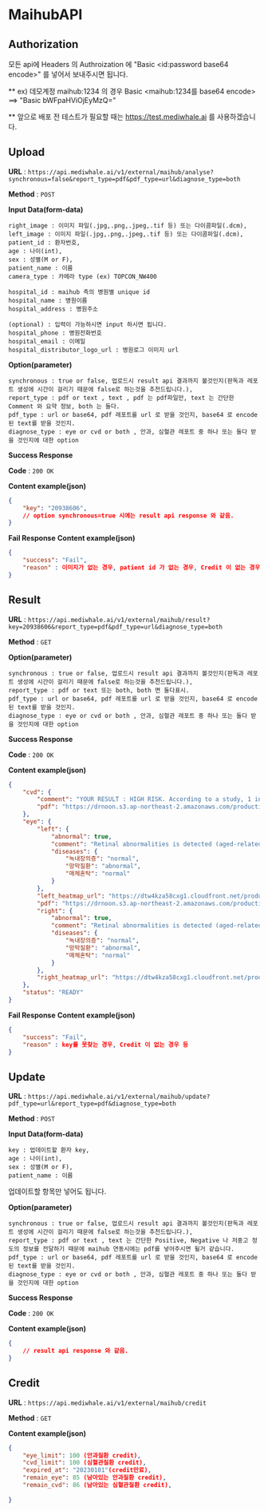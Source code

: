 # MaihubAPI

## Authorization

모든 api에 Headers 의 Authroization 에 "Basic <id:password base64 encode>" 를 넣어서 보내주시면 됩니다.

** ex) 데모계정 maihub:1234 의 경우 Basic <maihub:1234를 base64 encode> ==> "Basic bWFpaHViOjEyMzQ="

** 앞으로 배포 전 테스트가 필요할 때는 https://test.mediwhale.ai 를 사용하겠습니다. 

## Upload

**URL** : `https://api.mediwhale.ai/v1/external/maihub/analyse?synchronous=false&report_type=pdf&pdf_type=url&diagnose_type=both`

**Method** : `POST`

**Input Data(form-data)**

```
right_image : 이미지 파일(.jpg,.png,.jpeg,.tif 등) 또는 다이콤파일(.dcm),
left_image : 이미지 파일(.jpg,.png,.jpeg,.tif 등) 또는 다이콤파일(.dcm),
patient_id : 환자번호,
age : 나이(int),
sex : 성별(M or F),
patient_name : 이름
camera_type : 카메라 type (ex) TOPCON_NW400

hospital_id : maihub 측의 병원별 unique id
hospital_name : 병원이름
hospital_address : 병원주소

(optional) : 입력이 가능하시면 input 하시면 됩니다.
hospital_phone : 병원전화번호
hospital_email : 이메일
hospital_distributor_logo_url : 병원로그 이미지 url
```

**Option(parameter)**

```
synchronous : true or false, 업로드시 result api 결과까지 볼것인지(판독과 레포트 생성에 시간이 걸리기 때문에 false로 하는것을 추천드립니다.),
report_type : pdf or text , text , pdf 는 pdf파일만, text 는 간단한 Comment 와 요약 정보, both 는 둘다.
pdf_type : url or base64, pdf 레포트를 url 로 받을 것인지, base64 로 encode된 text를 받을 것인지.
diagnose_type : eye or cvd or both , 안과, 심혈관 레포트 중 하나 또는 둘다 받을 것인지에 대한 option
```

**Success Response**

**Code** : `200 OK`

**Content example(json)**

```json
{
    "key": "20938606",
    // option synchronous=true 시에는 result api response 와 같음.
}
```
**Fail Response**
**Content example(json)**

```json
{
    "success": "Fail",
    "reason" : 이미지가 없는 경우, patient id 가 없는 경우, Credit 이 없는 경우 등
}
```

## Result

**URL** : `https://api.mediwhale.ai/v1/external/maihub/result?key=20938606&report_type=pdf&pdf_type=url&diagnose_type=both`

**Method** : `GET`

**Option(parameter)**

```
synchronous : true or false, 업로드시 result api 결과까지 볼것인지(판독과 레포트 생성에 시간이 걸리기 때문에 false로 하는것을 추천드립니다.),
report_type : pdf or text 또는 both, both 면 둘다표시.
pdf_type : url or base64, pdf 레포트를 url 로 받을 것인지, base64 로 encode된 text를 받을 것인지.
diagnose_type : eye or cvd or both , 안과, 심혈관 레포트 중 하나 또는 둘다 받을 것인지에 대한 option
```
**Success Response**

**Code** : `200 OK`

**Content example(json)**

```json
{
    "cvd": {
        "comment": "YOUR RESULT : HIGH RISK. According to a study, 1 in 5 people in HIGH-RISK group will experience a cardiovascular disease event (like    stroke, heart attack or other circulatory problem) within the next 10 years. A HIGH-RISK score does not indicate that you have a cardiovascular disease nor will you definitely experience a stroke or heart attack. However, this signals that there may be hidden diseases that you are not aware of.",
        "pdf": "https://drnoon.s3.ap-northeast-2.amazonaws.com/production/reports/fundus/78694123_Reti-CVD_20221105_030322.pdf"
    },
    "eye": {
        "left": {
            "abnormal": true,
            "comment": "Retinal abnormalities is detected (aged-related macular degeneration, diabetic retinopathy, etc).\nNo significant glaucoma suspect/media opacity",
            "diseases": {
                "녹내장의증": "normal",
                "망막질환": "abnormal",
                "매체혼탁": "normal"
            }
        },
        "left_heatmap_url": "https://dtw4kza58cxg1.cloudfront.net/production/processed/2022-11-17/443_123527442429_left_actmap.jpg",
        "pdf": "https://drnoon.s3.ap-northeast-2.amazonaws.com/production/reports/fundus/1234_Reti-Eye_20221117_123534.pdf",
        "right": {
            "abnormal": true,
            "comment": "Retinal abnormalities is detected (aged-related macular degeneration, diabetic retinopathy, etc).\nNo significant glaucoma suspect/media opacity",
            "diseases": {
                "녹내장의증": "normal",
                "망막질환": "abnormal",
                "매체혼탁": "normal"
            }
        },
        "right_heatmap_url": "https://dtw4kza58cxg1.cloudfront.net/production/processed/2022-11-17/443_123531980209_right_actmap.jpg"
    },
    "status": "READY"
}
```
**Fail Response**
**Content example(json)**

```json
{
    "success": "Fail",
    "reason" : key를 못찾는 경우, Credit 이 없는 경우 등
}
```

## Update

**URL** : `https://api.mediwhale.ai/v1/external/maihub/update?pdf_type=url&report_type=pdf&diagnose_type=both`

**Method** : `POST`

**Input Data(form-data)**

```
key : 업데이트할 환자 key,
age : 나이(int),
sex : 성별(M or F),
patient_name : 이름
```
업데이트할 항목만 넣어도 됩니다.

**Option(parameter)**

```
synchronous : true or false, 업로드시 result api 결과까지 볼것인지(판독과 레포트 생성에 시간이 걸리기 때문에 false로 하는것을 추천드립니다.),
report_type : pdf or text , text 는 간단한 Positive, Negative 나 저중고 정도의 정보를 전달하기 때문에 maihub 연동시에는 pdf를 넣어주시면 될거 같습니다.
pdf_type : url or base64, pdf 레포트를 url 로 받을 것인지, base64 로 encode된 text를 받을 것인지.
diagnose_type : eye or cvd or both , 안과, 심혈관 레포트 중 하나 또는 둘다 받을 것인지에 대한 option
```

**Success Response**

**Code** : `200 OK`

**Content example(json)**

```json
{
    // result api response 와 같음.
}
```

## Credit

**URL** : `https://api.mediwhale.ai/v1/external/maihub/credit`

**Method** : `GET`

**Content example(json)**

```json
{   
    "eye_limit": 100 (안과질환 credit),
    "cvd_limit": 100 (심혈관질환 credit),
    "expired_at": "20230101"(credit만료),
    "remain_eye": 85 (남아있는 안과질환 credit),
    "remain_cvd": 86 (남아있는 심혈관질환 credit),
   
}
```
